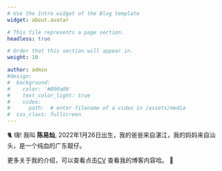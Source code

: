 ```yaml
---
# Use the Intro widget of the Blog template
widget: about.avatar

# This file represents a page section.
headless: true

# Order that this section will appear in.
weight: 10

author: admin
#design:
#  background:
#    color: '#090a0b'
#    text_color_light: true
#    video:
#      path:  # enter filename of a video in /assets/media
#  css_class: fullscreen
---
```


🐈 嗨! 我叫 **陈易灿**, 2022年1月26日出生，我的爸爸来自湛江，我的妈妈来自汕头，是一个纯血的广东靓仔。

更多关于我的介绍，可以查看点击[CV](/about/) 查看我的博客内容哈。 🌈
